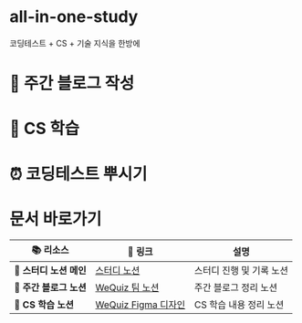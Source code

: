 # all-in-one-study
코딩테스트 + CS + 기술 지식을 한방에 

# 🚀 주간 블로그 작성


# 👊 CS 학습

# ⏰ 코딩테스트 뿌시기

# 문서 바로가기

<div align="center">

| 📚 리소스           | 🔗 링크                                                                                                                          | 설명                |
|------------------|--------------------------------------------------------------------------------------------------------------------------------|-------------------|
| 📖 **스터디 노션 메인** | [스터디 노션](https://skitter-anteater-08d.notion.site/155946e95a6f8051bf56e27c7807321b?pvs=4)                                        | 스터디 진행 및 기록 노션 |
| 📃 **주간 블로그 노션**      | [WeQuiz 팀 노션](https://trite-ice-00b.notion.site/we-kids-1275bfe2c24f801e88c0efe0f0fb1071?pvs=4)                               |주간 블로그 정리 노션   |
| 🎨 **CS 학습 노션**   | [WeQuiz Figma 디자인](https://embed.figma.com/design/OM2OS94tdFHdJ5PnWnxKeZ/%EC%9C%84%ED%80%B4%EC%A6%88?node-id=0-1&theme=system)      | CS 학습 내용 정리 노션    |           

</div>
